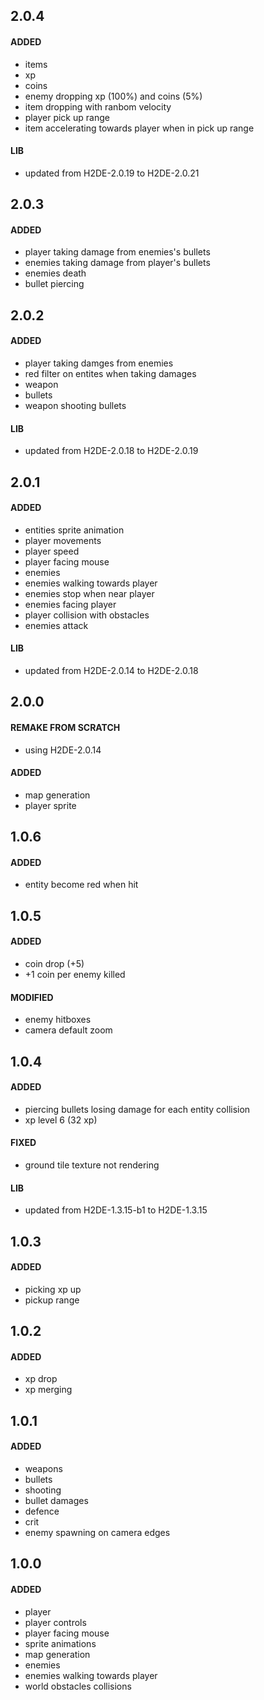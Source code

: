 ## 2.0.4
#### ADDED
- items
- xp
- coins
- enemy dropping xp (100%) and coins (5%)
- item dropping with ranbom velocity
- player pick up range
- item accelerating towards player when in pick up range
#### LIB
- updated from H2DE-2.0.19 to H2DE-2.0.21

## 2.0.3
#### ADDED
- player taking damage from enemies's bullets
- enemies taking damage from player's bullets
- enemies death
- bullet piercing

## 2.0.2
#### ADDED
- player taking damges from enemies
- red filter on entites when taking damages
- weapon
- bullets
- weapon shooting bullets
#### LIB
- updated from H2DE-2.0.18 to H2DE-2.0.19

## 2.0.1
#### ADDED
- entities sprite animation
- player movements
- player speed
- player facing mouse
- enemies
- enemies walking towards player
- enemies stop when near player
- enemies facing player
- player collision with obstacles
- enemies attack
#### LIB
- updated from H2DE-2.0.14 to H2DE-2.0.18

## 2.0.0
#### REMAKE FROM SCRATCH
- using H2DE-2.0.14
#### ADDED
- map generation
- player sprite

## 1.0.6
#### ADDED
- entity become red when hit

## 1.0.5
#### ADDED
- coin drop (+5)
- +1 coin per enemy killed
#### MODIFIED
- enemy hitboxes
- camera default zoom

## 1.0.4
#### ADDED
- piercing bullets losing damage for each entity collision
- xp level 6 (32 xp)
#### FIXED
- ground tile texture not rendering
#### LIB
- updated from H2DE-1.3.15-b1 to H2DE-1.3.15

## 1.0.3
#### ADDED
- picking xp up
- pickup range

## 1.0.2
#### ADDED
- xp drop
- xp merging

## 1.0.1
#### ADDED
- weapons
- bullets
- shooting
- bullet damages
- defence
- crit
- enemy spawning on camera edges

## 1.0.0
#### ADDED
- player
- player controls
- player facing mouse
- sprite animations
- map generation
- enemies
- enemies walking towards player
- world obstacles collisions
